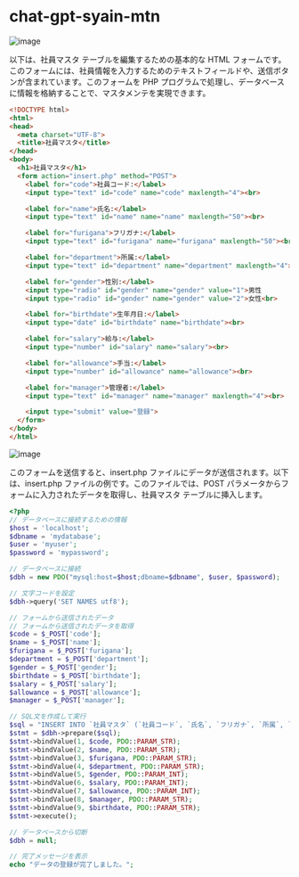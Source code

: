 # chat-gpt-syain-mtn

![image](https://user-images.githubusercontent.com/1501327/229726709-cffee7e6-d609-4df3-99d4-ef8cb3493bbd.png)

以下は、社員マスタ テーブルを編集するための基本的な HTML フォームです。このフォームには、社員情報を入力するためのテキストフィールドや、送信ボタンが含まれています。このフォームを PHP プログラムで処理し、データベースに情報を格納することで、マスタメンテを実現できます。

```html
<!DOCTYPE html>
<html>
<head>
  <meta charset="UTF-8">
  <title>社員マスタ</title>
</head>
<body>
  <h1>社員マスタ</h1>
  <form action="insert.php" method="POST">
    <label for="code">社員コード:</label>
    <input type="text" id="code" name="code" maxlength="4"><br>

    <label for="name">氏名:</label>
    <input type="text" id="name" name="name" maxlength="50"><br>

    <label for="furigana">フリガナ:</label>
    <input type="text" id="furigana" name="furigana" maxlength="50"><br>

    <label for="department">所属:</label>
    <input type="text" id="department" name="department" maxlength="4"><br>

    <label for="gender">性別:</label>
    <input type="radio" id="gender" name="gender" value="1">男性
    <input type="radio" id="gender" name="gender" value="2">女性<br>

    <label for="birthdate">生年月日:</label>
    <input type="date" id="birthdate" name="birthdate"><br>

    <label for="salary">給与:</label>
    <input type="number" id="salary" name="salary"><br>

    <label for="allowance">手当:</label>
    <input type="number" id="allowance" name="allowance"><br>

    <label for="manager">管理者:</label>
    <input type="text" id="manager" name="manager" maxlength="4"><br>

    <input type="submit" value="登録">
  </form>
</body>
</html>
```
![image](https://user-images.githubusercontent.com/1501327/229726891-990ae7a8-bd6b-497a-b04b-e681d7758c39.png)

このフォームを送信すると、insert.php ファイルにデータが送信されます。以下は、insert.php ファイルの例です。このファイルでは、POST パラメータからフォームに入力されたデータを取得し、社員マスタ テーブルに挿入します。

```php
<?php
// データベースに接続するための情報
$host = 'localhost';
$dbname = 'mydatabase';
$user = 'myuser';
$password = 'mypassword';

// データベースに接続
$dbh = new PDO("mysql:host=$host;dbname=$dbname", $user, $password);

// 文字コードを設定
$dbh->query('SET NAMES utf8');

// フォームから送信されたデータ
// フォームから送信されたデータを取得
$code = $_POST['code'];
$name = $_POST['name'];
$furigana = $_POST['furigana'];
$department = $_POST['department'];
$gender = $_POST['gender'];
$birthdate = $_POST['birthdate'];
$salary = $_POST['salary'];
$allowance = $_POST['allowance'];
$manager = $_POST['manager'];

// SQL文を作成して実行
$sql = "INSERT INTO `社員マスタ` (`社員コード`, `氏名`, `フリガナ`, `所属`, `性別`, `作成日`, `更新日`, `給与`, `手当`, `管理者`, `生年月日`) VALUES (?, ?, ?, ?, ?, NOW(), NOW(), ?, ?, ?, ?)";
$stmt = $dbh->prepare($sql);
$stmt->bindValue(1, $code, PDO::PARAM_STR);
$stmt->bindValue(2, $name, PDO::PARAM_STR);
$stmt->bindValue(3, $furigana, PDO::PARAM_STR);
$stmt->bindValue(4, $department, PDO::PARAM_STR);
$stmt->bindValue(5, $gender, PDO::PARAM_INT);
$stmt->bindValue(6, $salary, PDO::PARAM_INT);
$stmt->bindValue(7, $allowance, PDO::PARAM_INT);
$stmt->bindValue(8, $manager, PDO::PARAM_STR);
$stmt->bindValue(9, $birthdate, PDO::PARAM_STR);
$stmt->execute();

// データベースから切断
$dbh = null;

// 完了メッセージを表示
echo "データの登録が完了しました。";
```

```
